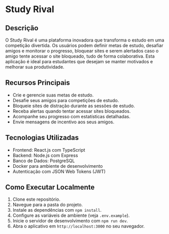 # Study Rival

## Descrição
O Study Rival é uma plataforma inovadora que transforma o estudo em uma competição divertida. Os usuários podem definir metas de estudo,
desafiar amigos e monitorar o progresso, bloquear sites e serem alertados caso o amigo tente acessar o site bloqueado, tudo de forma colaborativa. Esta aplicação é ideal para estudantes que desejam se manter
motivados e melhorar sua produtividade.

## Recursos Principais
- Crie e gerencie suas metas de estudo.
- Desafie seus amigos para competições de estudo.
- Bloqueie sites de distração durante as sessões de estudo.
- Receba alertas quando tentar acessar sites bloqueados.
- Acompanhe seu progresso com estatísticas detalhadas.
- Envie mensagens de incentivo aos seus amigos.

## Tecnologias Utilizadas
- Frontend: React.js com TypeScript
- Backend: Node.js com Express
- Banco de Dados: PostgreSQL 
- Docker para ambiente de desenvolvimento
- Autenticação com JSON Web Tokens (JWT)

## Como Executar Localmente
1. Clone este repositório.
2. Navegue para a pasta do projeto.
3. Instale as dependências com `npm install`.
4. Configure as variáveis de ambiente (veja `.env.example`).
5. Inicie o servidor de desenvolvimento com `npm run dev`.
6. Abra o aplicativo em `http://localhost:3000` no seu navegador.


